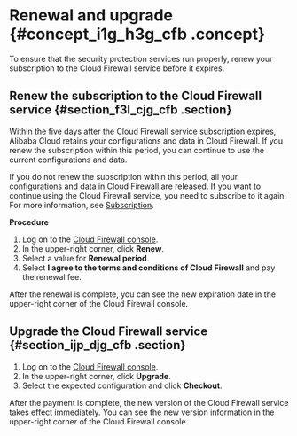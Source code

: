 # Renewal and upgrade {#concept_i1g_h3g_cfb .concept}

To ensure that the security protection services run properly, renew your subscription to the Cloud Firewall service before it expires.

## Renew the subscription to the Cloud Firewall service {#section_f3l_cjg_cfb .section}

Within the five days after the Cloud Firewall service subscription expires, Alibaba Cloud retains your configurations and data in Cloud Firewall. If you renew the subscription within this period, you can continue to use the current configurations and data.

If you do not renew the subscription within this period, all your configurations and data in Cloud Firewall are released. If you want to continue using the Cloud Firewall service, you need to subscribe to it again. For more information, see [Subscription](intl.en-US/Pricing/Subscription.md#section_gbn_fbc_zdb).

**Procedure**

1.  Log on to the [Cloud Firewall console](https://yundun.console.aliyun.com/?spm=5176.2020520001.aliyun_sidebar.12.23064bd3ccxMfx&p=cfw#/cfw/resourceGraph).
2.  In the upper-right corner, click **Renew**.
3.  Select a value for **Renewal period**.
4.  Select **I agree to the terms and conditions of Cloud Firewall** and pay the renewal fee.

After the renewal is complete, you can see the new expiration date in the upper-right corner of the Cloud Firewall console.

## Upgrade the Cloud Firewall service {#section_ijp_djg_cfb .section}

1.  Log on to the [Cloud Firewall console](https://yundun.console.aliyun.com/?spm=5176.2020520001.aliyun_sidebar.12.23064bd3ccxMfx&p=cfw#/cfw/resourceGraph).
2.  In the upper-right corner, click **Upgrade**.
3.  Select the expected configuration and click **Checkout**.

After the payment is complete, the new version of the Cloud Firewall service takes effect immediately. You can see the new version information in the upper-right corner of the Cloud Firewall console.

